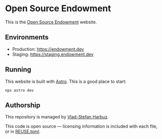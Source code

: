 <!--
// © 2025 Vlad-Stefan Harbuz <vlad@vlad.website>
SPDX-License-Identifier: CC-BY-SA-4.0
-->
# Open Source Endowment

This is the [Open Source Endowment][endowment] website.

## Environments

* Production: https://endowment.dev
* Staging: https://staging.endowment.dev

## Running

This website is built with [Astro][astro]. This is a good place to start:

```
npx astro dev
```

## Authorship

This repository is managed by [Vlad-Stefan Harbuz][vladh].

This code is open source — licensing information is included with each file, or in [REUSE.toml](REUSE.toml).

[astro]: https://astro.build/
[endowment]: https://endowment.dev
[vladh]: https://vlad.website
